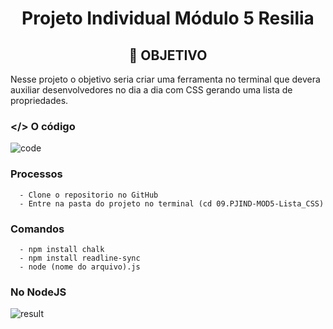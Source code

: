# <div align="center"> Projeto Individual Módulo 5 Resilia

## <div align="center"> 🧭 OBJETIVO

Nesse projeto o objetivo seria criar uma ferramenta no terminal que devera auxiliar
desenvolvedores no dia a dia com CSS gerando uma lista de propriedades.

### </> O código

![code](https://user-images.githubusercontent.com/26255727/229931814-d9d216f9-1801-41eb-928e-ff87969d875c.png)


### Processos

```
  - Clone o repositorio no GitHub
  - Entre na pasta do projeto no terminal (cd 09.PJIND-MOD5-Lista_CSS)
```

### Comandos

```
  - npm install chalk 
  - npm install readline-sync
  - node (nome do arquivo).js
```

### No NodeJS

![result](https://user-images.githubusercontent.com/26255727/229932696-4dc06fa1-3307-4072-97b8-5b590bceae65.png)
